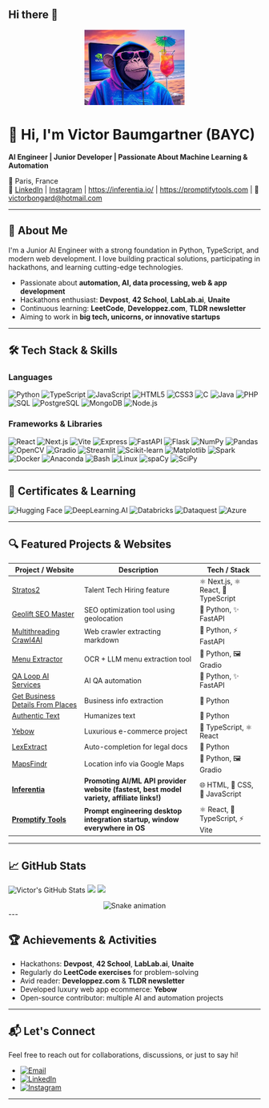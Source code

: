 ## Hi there 👋

<!--
**VictorBaumgartner/VictorBaumgartner** is a ✨ _special_ ✨ repository because its `README.md` (this file) appears on your GitHub profile.

Here are some ideas to get you started:

- 🔭 I’m currently working on ...
- 🌱 I’m currently learning ...
- 👯 I’m looking to collaborate on ...
- 🤔 I’m looking for help with ...
- 💬 Ask me about ...
- 📫 How to reach me: ...
- 😄 Pronouns: ...
- ⚡ Fun fact: ...
-->

<!-- Profile Banner -->
<p align="center">
  <img src="assets/bayc_chill_sunset.jpg" alt="Funny BAYC x AI Banner" height="150px" />
</p>

# 👋 Hi, I'm Victor Baumgartner (BAYC)

**AI Engineer | Junior Developer | Passionate About Machine Learning & Automation**

📍 Paris, France  
🔗 [LinkedIn](https://www.linkedin.com/in/victor-bongard-2b9599334) | [Instagram](https://www.instagram.com/vic.bgd) | https://inferentia.io/ | https://promptifytools.com | 📧 victorbongard@hotmail.com

---

## 🧠 About Me

I'm a Junior AI Engineer with a strong foundation in Python, TypeScript, and modern web development. I love building practical solutions, participating in hackathons, and learning cutting-edge technologies.

- Passionate about **automation, AI, data processing, web & app development**  
- Hackathons enthusiast: **Devpost**, **42 School**, **LabLab.ai**, **Unaite**  
- Continuous learning: **LeetCode**, **Developpez.com**, **TLDR newsletter**  
- Aiming to work in **big tech, unicorns, or innovative startups**

---

## 🛠️ Tech Stack & Skills

### Languages
![Python](https://img.shields.io/badge/-Python-3776AB?style=for-the-badge&logo=python&logoColor=white)
![TypeScript](https://img.shields.io/badge/-TypeScript-3178C6?style=for-the-badge&logo=typescript&logoColor=white)
![JavaScript](https://img.shields.io/badge/-JavaScript-F7DF1E?style=for-the-badge&logo=javascript&logoColor=black)
![HTML5](https://img.shields.io/badge/-HTML5-E34F26?style=for-the-badge&logo=html5&logoColor=white)
![CSS3](https://img.shields.io/badge/-CSS3-1572B6?style=for-the-badge&logo=css3&logoColor=white)
![C](https://img.shields.io/badge/-C-A8B9CC?style=for-the-badge&logo=c&logoColor=white)
![Java](https://img.shields.io/badge/-Java-007396?style=for-the-badge&logo=java&logoColor=white)
![PHP](https://img.shields.io/badge/-PHP-777BB4?style=for-the-badge&logo=php&logoColor=white)
![SQL](https://img.shields.io/badge/-SQL-FF0000?style=for-the-badge&logo=sqlite&logoColor=white)
![PostgreSQL](https://img.shields.io/badge/-PostgreSQL-336791?style=for-the-badge&logo=postgresql&logoColor=white)
![MongoDB](https://img.shields.io/badge/-MongoDB-47A248?style=for-the-badge&logo=mongodb&logoColor=white)
![Node.js](https://img.shields.io/badge/-Node.js-339933?style=for-the-badge&logo=node.js&logoColor=white)

### Frameworks & Libraries
![React](https://img.shields.io/badge/-React-61DAFB?style=for-the-badge&logo=react&logoColor=white)
![Next.js](https://img.shields.io/badge/-Next.js-000000?style=for-the-badge&logo=next.js&logoColor=white)
![Vite](https://img.shields.io/badge/-Vite-646CFF?style=for-the-badge&logo=vite&logoColor=white)
![Express](https://img.shields.io/badge/-Express-000000?style=for-the-badge&logo=express&logoColor=white)
![FastAPI](https://img.shields.io/badge/-FastAPI-009688?style=for-the-badge&logo=fastapi&logoColor=white)
![Flask](https://img.shields.io/badge/-Flask-000000?style=for-the-badge&logo=flask&logoColor=white)
![NumPy](https://img.shields.io/badge/-NumPy-013243?style=for-the-badge&logo=numpy&logoColor=white)
![Pandas](https://img.shields.io/badge/-Pandas-150458?style=for-the-badge&logo=pandas&logoColor=white)
![OpenCV](https://img.shields.io/badge/-OpenCV-5C3EE8?style=for-the-badge&logo=opencv&logoColor=white)
![Gradio](https://img.shields.io/badge/-Gradio-FF6C37?style=for-the-badge&logo=gradio&logoColor=white)
![Streamlit](https://img.shields.io/badge/-Streamlit-FF4B4B?style=for-the-badge&logo=streamlit&logoColor=white)
![Scikit-learn](https://img.shields.io/badge/-Scikit--learn-F7931E?style=for-the-badge&logo=scikit-learn&logoColor=white)
![Matplotlib](https://img.shields.io/badge/-Matplotlib-11557C?style=for-the-badge&logo=matplotlib&logoColor=white)
![Spark](https://img.shields.io/badge/-Apache%20Spark-E25A1C?style=for-the-badge&logo=apache-spark&logoColor=white)
![Docker](https://img.shields.io/badge/-Docker-2496ED?style=for-the-badge&logo=docker&logoColor=white)
![Anaconda](https://img.shields.io/badge/-Anaconda-43B03F?style=for-the-badge&logo=anaconda&logoColor=white)
![Bash](https://img.shields.io/badge/-Bash-4EAA25?style=for-the-badge&logo=gnu-bash&logoColor=white)
![Linux](https://img.shields.io/badge/-Linux-FCC624?style=for-the-badge&logo=linux&logoColor=black)
![spaCy](https://img.shields.io/badge/-spaCy-09A3D5?style=for-the-badge&logo=spacy&logoColor=white)
![SciPy](https://img.shields.io/badge/-SciPy-8386B0?style=for-the-badge&logo=scipy&logoColor=white)

---

## 🌟 Certificates & Learning

![Hugging Face](https://img.shields.io/badge/HuggingFace-FF9900?style=for-the-badge&logo=huggingface&logoColor=white)
![DeepLearning.AI](https://img.shields.io/badge/DeepLearning.AI-FF6F61?style=for-the-badge&logo=deeplearning.ai&logoColor=white)
![Databricks](https://img.shields.io/badge/Databricks-FF0000?style=for-the-badge&logo=databricks&logoColor=white)
![Dataquest](https://img.shields.io/badge/Dataquest-0077B5?style=for-the-badge&logo=dataquest&logoColor=white)
![Azure](https://img.shields.io/badge/Azure-0089D6?style=for-the-badge&logo=microsoftazure&logoColor=white)

---

## 🔍 Featured Projects & Websites

<div align="center">

| Project / Website | Description | Tech / Stack |
|-----------------|-------------|--------------|
| [Stratos2](https://github.com/VictorBaumgartner/Stratos2) | Talent Tech Hiring feature | ⚛️ Next.js, ⚛️ React, 🔵 TypeScript | 
| [Geolift SEO Master](https://github.com/VictorBaumgartner/geolift_seo_master) | SEO optimization tool using geolocation | 🐍 Python, ✨ FastAPI |
| [Multithreading Crawl4AI](https://github.com/VictorBaumgartner/multithreading_crawl4ai) | Web crawler extracting markdown | 🐍 Python, ⚡ FastAPI |
| [Menu Extractor](https://github.com/VictorBaumgartner/menu-extractor) | OCR + LLM menu extraction tool | 🐍 Python, 🖼️ Gradio | 
| [QA Loop AI Services](https://github.com/VictorBaumgartner/qa_loop_ai_services) | AI QA automation | 🐍 Python, ✨ FastAPI | 
| [Get Business Details From Places](https://github.com/VictorBaumgartner/getBusinessDetailsFromPlaces) | Business info extraction | 🐍 Python | 
| [Authentic Text](https://github.com/VictorBaumgartner/authentic_text) | Humanizes text | 🐍 Python | 
| [Yebow](https://github.com/VictorBaumgartner/Yebow) | Luxurious e-commerce project | 🔵 TypeScript, ⚛️ React | 
| [LexExtract](https://github.com/VictorBaumgartner/LexExtract) | Auto-completion for legal docs | 🐍 Python | 
| [MapsFindr](https://github.com/VictorBaumgartner/MapsFindr) | Location info via Google Maps | 🐍 Python, 🖼️ Gradio | 
| [**Inferentia**](https://inferentia.io/) | **Promoting AI/ML API provider website (fastest, best model variety, affiliate links!)** | 🌐 HTML, 🎨 CSS, 📜 JavaScript | 
| [**Promptify Tools**](https://promptifytools.com/) | **Prompt engineering desktop integration startup, window everywhere in OS** | ⚛️ React, 🔵 TypeScript, ⚡ Vite |
</div>

---

## 📈 GitHub Stats

![Victor's GitHub Stats](https://github-readme-stats.vercel.app/api?username=VictorBaumgartner&show_icons=true&theme=radical)
![](https://nirzak-streak-stats.vercel.app/?user=VictorBaumgartner&theme=cobalt&hide_border=false)
![](https://github-readme-stats.vercel.app/api/top-langs/?username=VictorBaumgartner&layout=compact&theme=cobalt&hide_border=false)

<!-- Snake Game Repo View -->
<div align="center">
  <img src="https://profile-readme-generator.com/assets/snake.svg" alt="Snake animation" />
</div>
---

## 🏆 Achievements & Activities

- Hackathons: **Devpost**, **42 School**, **LabLab.ai**, **Unaite**
- Regularly do **LeetCode exercises** for problem-solving  
- Avid reader: **Developpez.com** & **TLDR newsletter**  
- Developed luxury web app ecommerce: **Yebow**  
- Open-source contributor: multiple AI and automation projects  

---

## 📬 Let's Connect

Feel free to reach out for collaborations, discussions, or just to say hi!

- [![Email](https://img.shields.io/badge/-Email-D14836?style=flat-square&logo=gmail&logoColor=white)](mailto:victorbongard@hotmail.com)
- [![LinkedIn](https://img.shields.io/badge/-LinkedIn-0077B5?style=flat-square&logo=linkedin&logoColor=white)](https://www.linkedin.com/in/victor-bongard-2b9599334)
- [![Instagram](https://img.shields.io/badge/-Instagram-E4405F?style=flat-square&logo=instagram&logoColor=white)](https://www.instagram.com/vic.bgd)

---
